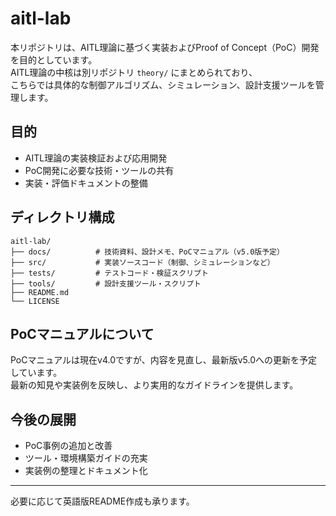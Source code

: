 # aitl-lab

本リポジトリは、AITL理論に基づく実装およびProof of Concept（PoC）開発を目的としています。  
AITL理論の中核は別リポジトリ `theory/` にまとめられており、  
こちらでは具体的な制御アルゴリズム、シミュレーション、設計支援ツールを管理します。

## 目的

- AITL理論の実装検証および応用開発  
- PoC開発に必要な技術・ツールの共有  
- 実装・評価ドキュメントの整備

## ディレクトリ構成
```
aitl-lab/
├── docs/          # 技術資料、設計メモ、PoCマニュアル（v5.0版予定）
├── src/           # 実装ソースコード（制御、シミュレーションなど）
├── tests/         # テストコード・検証スクリプト
├── tools/         # 設計支援ツール・スクリプト
├── README.md
└── LICENSE
```

## PoCマニュアルについて

PoCマニュアルは現在v4.0ですが、内容を見直し、最新版v5.0への更新を予定しています。  
最新の知見や実装例を反映し、より実用的なガイドラインを提供します。

## 今後の展開

- PoC事例の追加と改善  
- ツール・環境構築ガイドの充実  
- 実装例の整理とドキュメント化

---

必要に応じて英語版README作成も承ります。
